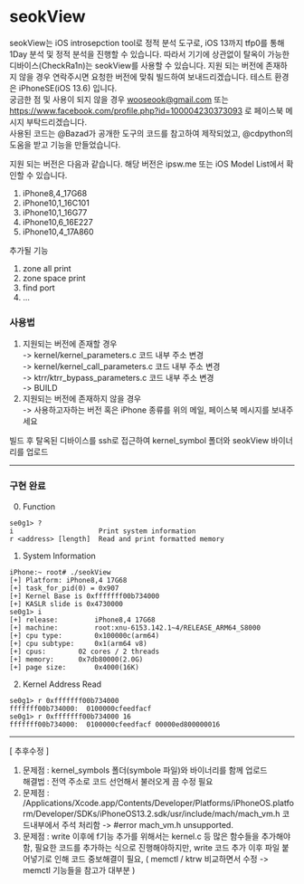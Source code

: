 # seokView

seokView는 iOS introsepction tool로 정적 분석 도구로, iOS 13까지 tfp0를 통해 1Day 분석 및 정적 분석을 진행할 수 있습니다.
따라서 기기에 상관없이 탈옥이 가능한 디바이스(CheckRa1n)는 seokView를 사용할 수 있습니다. 
지원 되는 버전에 존재하지 않을 경우 연락주시면 요청한 버전에 맞춰 빌드하여 보내드리겠습니다. 테스트 환경은 iPhoneSE(iOS 13.6) 입니다.  
궁금한 점 및 사용이 되지 않을 경우  wooseook@gmail.com 또는 https://www.facebook.com/profile.php?id=100004230373093 로 페이스북 메시지 부탁드리겠습니다.  
  사용된 코드는 @Bazad가 공개한 도구의 코드를 참고하여 제작되었고, @cdpython의 도움을 받고 기능을 만들었습니다. 


지원 되는 버전은 다음과 같습니다. 해당 버전은 ipsw.me 또는 iOS Model List에서 확인할 수 있습니다.  
1. iPhone8,4_17G68  
2. iPhone10,1_16C101  
3. iPhone10,1_16G77  
4. iPhone10,6_16E227  
5. iPhone10,4_17A860  

추가될 기능  
1. zone all print  
2. zone space print  
3. find port  
4.  ...


### 사용법
1. 지원되는 버전에 존재할 경우  
 -> kernel/kernel_parameters.c 코드 내부 주소 변경  
 -> kernel/kernel_call_parameters.c 코드 내부 주소 변경  
 -> ktrr/ktrr_bypass_parameters.c 코드 내부 주소 변경  
 -> BUILD  
2. 지원되는 버전에 존재하지 않을 경우  
 -> 사용하고자하는 버전 혹은 iPhone 종류를 위의 메일, 페이스북 메시지를 보내주세요  

빌드 후 탈옥된 디바이스를 ssh로 접근하여 kernel_symbol 폴더와 seokView 바이너리를 업로드  

---

### 구현 완료

0. Function
```
se0g1> ?
i                     Print system information
r <address> [length]  Read and print formatted memory
```

1. System Information
```
iPhone:~ root# ./seokView
[+] Platform: iPhone8,4 17G68
[+] task_for_pid(0) = 0x907
[+] Kernel Base is 0xfffffff00b734000
[+] KASLR slide is 0x4730000
se0g1> i
[+] release:		 iPhone8,4 17G68
[+] machine: 		 root:xnu-6153.142.1~4/RELEASE_ARM64_S8000
[+] cpu type: 	 	 0x100000c(arm64)
[+] cpu subtype: 	 0x1(arm64 v8)
[+] cpus: 		 02 cores / 2 threads
[+] memory:		 0x7db80000(2.0G)
[+] page size: 	 	 0x4000(16K)
```

2. Kernel Address Read
```
se0g1> r 0xfffffff00b734000
fffffff00b734000:  0100000cfeedfacf
se0g1> r 0xfffffff00b734000 16
fffffff00b734000:  0100000cfeedfacf 00000ed800000016
```



---
[ 추후수정 ]  
1. 문제점 : kernel_symbols 폴더(symbole 파일)와 바이너리를 함께 업로드  
 해결법 : 전역 주소로 코드 선언해서 불러오게 끔 수정 필요 
2. 문제점 : /Applications/Xcode.app/Contents/Developer/Platforms/iPhoneOS.platform/Developer/SDKs/iPhoneOS13.2.sdk/usr/include/mach/mach_vm.h 코드내부에서 주석 처리함 -> #error mach_vm.h unsupported. 
3. 문제점 : write 이후에 f기능 추가를 위해서는 kernel.c 등 많은 함수들을 추가해야함, 
필요한 코드를 추가하는 식으로 진행해야하지만, write 코드 추가 이후 파일 붙어넣기로 인해 코드 중보해결이 필요, ( memctl / ktrw 비교하면서 수정 -> memctl 기능들을 참고가 대부분  )
